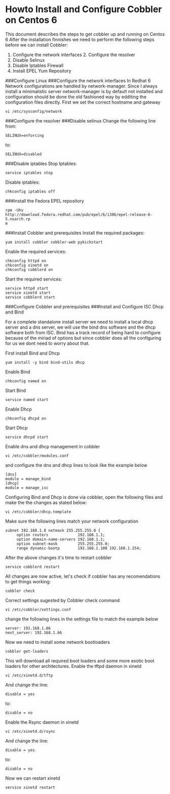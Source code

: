 # Howto Install and Configure Cobbler on Centos 6

This document describes the steps to get cobbler up and running on Centos 6
After the installation finnishes we need to perform the following steps before we can install Cobbler:

1. Configure the network interfaces 2. Configure the resolver
3. Disable Selinux
4. Disable Iptables Firewall
5. Install EPEL Yum Repository

###Configure Linux
###Configure the network interfaces
In Redhat 6 Network configurations are handled by network-manager. Since I always install a minimalistic server network-manager is by default not installed and configuration should be done the old fashioned way by edditing the configuration files directly.
First we set the correct hostname and gateway

```
vi /etc/sysconfig/network
```

###Configure the resolver
###Disable selinux
Change the following line from:
```
SELINUX=enforcing

```
to:

```
SELINUX=disabled
```

###Disable iptables
Stop Iptables:
```
service iptables stop
```

Disable iptables:
```
chkconfig iptables off
```

###Install the Fedora EPEL repository
```
rpm -Uhv
http://download.fedora.redhat.com/pub/epel/6/i386/epel-release-6-5.noarch.rp
m
```

###Install Cobbler and prerequisites
Install the required packages:
```
yum install cobbler cobbler-web pykickstart
```

Enable the required services:
```
chkconfig httpd on
chkconfig xinetd on
chkconfig cobblerd on
```

Start the required services:
```
service httpd start
service xinetd start
service cobblerd start
```

###Configure Cobbler and prerequisites 
###Install and Configure ISC Dhcp and Bind

For a complete standalone install server we need to install a local dhcp server and a dns server, we will use the bind dns software and the dhcp software both from ISC. Bind has a track record of being hard to configure because of the miriad of options but since cobbler does all the configuring for us we dont need to worry about that.

First install Bind and Dhcp
```
yum install -y bind bind-utils dhcp
```

Enable Bind
```
chkconfig named on
```

Start Bind
```
service named start
```
Enable Dhcp
```
chkconfig dhcpd on
```
Start Dhcp
```
service dhcpd start
```
Enable dns and dhcp management in cobbler
```
vi /etc/cobbler/modules.conf
```
and configure the dns and dhcp lines to look like the example below
```
[dns]
module = manage_bind
[dhcp]
module = manage_isc
```

Configuring Bind and Dhcp is done via cobbler, open the following files and make the the changes as stated below:
```
vi /etc/cobbler/dhcp.template
```

Make sure the following lines match your network configuration
```
subnet 192.168.1.0 netmask 255.255.255.0 {
     option routers             192.168.1.1;
     option domain-name-servers 192.168.1.1;
     option subnet-mask         255.255.255.0;
     range dynamic-bootp        192.168.1.100 192.168.1.254;
```
After the above changes it's time to restart cobbler
```
service cobblerd restart
```

All changes are now active, let's check if cobbler has any recomendations to get things working:
```
cobbler check
```

Correct settings sugested by Cobbler check command
```
vi /etc/cobbler/settings.conf
```

change the following lines in the settings file to match the example below
```
server: 192.168.1.66
next_server: 192.168.1.66
```

Now we need to install some network bootloaders
```
cobbler get-loaders
```

This will download all required boot loaders and some more exotic boot loaders for other architectures.
Enable the tftpd daemon in xinetd
```
vi /etc/xinetd.d/tftp
```

And change the line:
```
disable = yes
```

to:
```
disable = no
```
Enable the Rsync daemon in xinetd

```
vi /etc/xinetd.d/rsync
```

And change the line:
```
disable = yes
```

to:
```
disable = no
```

Now we can restart xinetd
```
service xinetd restart
```
